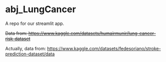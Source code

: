 # abj_LungCancer
A repo for our streamlit app.

~~Data from: https://www.kaggle.com/datasets/humairmunir/lung-cancer-risk-dataset~~

Actually, data from: https://www.kaggle.com/datasets/fedesoriano/stroke-prediction-dataset/data
